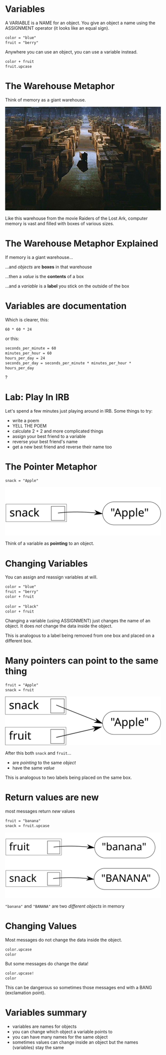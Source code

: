 # Variables

A VARIABLE is a NAME for an object. You give an object a name using the ASSIGNMENT operator (it looks like an equal sign).

    color = "blue"
    fruit = "berry"

Anywhere you can use an object, you can use a variable instead.

    color + fruit
    fruit.upcase

# The Warehouse Metaphor

Think of memory as a giant warehouse.

![Warehouse from Raiders of the Lost Ark](../images/warehouse.jpg)

Like this warehouse from the movie Raiders of the Lost Ark, 
computer memory is vast and filled with boxes of various sizes.

# The Warehouse Metaphor Explained

If memory is a giant warehouse...

...and *objects* are **boxes** in that warehouse

...then a *value* is the **contents** of a box

...and a *variable* is a **label** you stick on the outside of the box

# Variables are documentation

Which is clearer, this:

    60 * 60 * 24

or this:

    seconds_per_minute = 60
    minutes_per_hour = 60
    hours_per_day = 24
    seconds_per_day = seconds_per_minute * minutes_per_hour * hours_per_day

?

# Lab: Play In IRB

Let's spend a few minutes just playing around in IRB. Some things to try:

* write a poem
* YELL THE POEM
* calculate 2 + 2 and more complicated things
* assign your best friend to a variable
* reverse your best friend's name
* get a new best friend and reverse their name too

# The Pointer Metaphor

    snack = "Apple"

![snack-apple](snack-apple.svg)

Think of a variable as **pointing** to an object.

# Changing Variables

You can assign and reassign variables at will.

    color = "blue"
    fruit = "berry"
    color + fruit
    
    color = "black"
    color + fruit
    
Changing a variable (using ASSIGNMENT) just changes the name of an object. It does *not* change the data inside the object.

This is analogous to a label being removed from one box and placed on a different box.

# Many pointers can point to the same thing

    fruit = "Apple"
    snack = fruit

![snack-fruit](snack-fruit.svg)

After this both `snack` and `fruit`...

  * are *pointing* to the same *object*
  * have the same *value*

This is analogous to two labels being placed on the same box.

# Return values are new

most messages return *new* values

    fruit = "banana"
    snack = fruit.upcase

![fruit-banana-snack-banana](fruit-banana-snack-banana.svg)

`"banana"` and `"BANANA"` are two *different objects* in memory

# Changing Values

Most messages do not change the data inside the object.

    color.upcase
    color

But some messages do change the data!
    
    color.upcase!
    color

This can be dangerous so sometimes those messages end with a BANG (exclamation point).

# Variables summary

* variables are names for objects
* you can change which object a variable points to
* you can have many names for the same object
* sometimes values can change inside an object but the names (variables) stay the same

